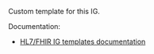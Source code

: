 Custom template for this IG.

Documentation:

- [HL7/FHIR IG templates documentation](http://build.fhir.org/ig/FHIR/ig-guidance/branches/master/index.html)